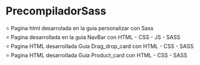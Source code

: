 # PrecompiladorSass<br>
:star: Pagina html desarrolada en la guia personalizar con Sass <br>
:star: Pagina desarrollada en la guia NavBar con HTML -  CSS  - JS - SASS <br>
:star: Pagina HTML desarrollada Guia Drag_drop_card con HTML -  CSS - SASS <br>
:star: Pagina HTML desarrollada Guia Product_card con HTML -  CSS  - SASS
